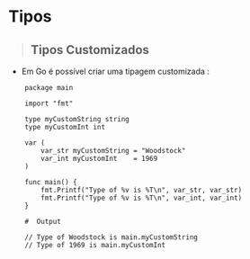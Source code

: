 # Tipos

> ## Tipos Customizados 

- Em Go é possível criar uma tipagem customizada :


```code 
    package main

    import "fmt"

    type myCustomString string
    type myCustomInt int

    var (
        var_str myCustomString = "Woodstock"
        var_int myCustomInt    = 1969
    )

    func main() {
        fmt.Printf("Type of %v is %T\n", var_str, var_str)
        fmt.Printf("Type of %v is %T\n", var_int, var_int)
    }

    #  Output
    
    // Type of Woodstock is main.myCustomString
    // Type of 1969 is main.myCustomInt
```


